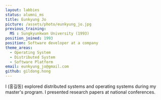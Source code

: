 ```yaml
---
layout: labbies
status: alumni_ms
title: Eunkyung Jo
picture: /assets/photo/eunkyung_jo.jpg
previous_training:
  MS : Sungkyunkwan University (1993)
position_joined: 1993
position: Software developer at a company
theme_areas:
  - Operating System
  - Distributed System
  - Software Platform
email: eunkyung_jo@gmail.com
github: gildong.hong
---
```


I (홍길동) explored distributed systems and operating systems during my master's program. I presented research papers at national conferences.